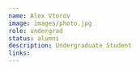 ```yaml
---
name: Alex Vtorov
image: images/photo.jpg
role: undergrad
status: alumni
description: Undergraduate Student
links:
---
```


